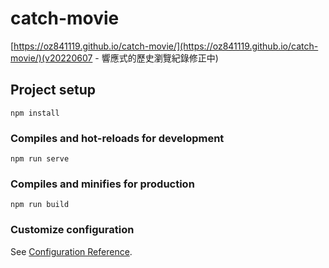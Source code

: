 # catch-movie

[https://oz841119.github.io/catch-movie/](https://oz841119.github.io/catch-movie/)(v20220607 - 響應式的歷史瀏覽紀錄修正中)

## Project setup
```
npm install
```

### Compiles and hot-reloads for development
```
npm run serve
```

### Compiles and minifies for production
```
npm run build
```

### Customize configuration
See [Configuration Reference](https://cli.vuejs.org/config/).
